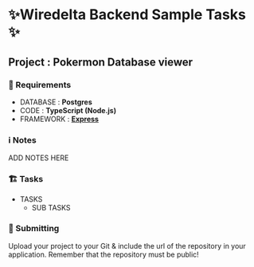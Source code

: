 # ✨Wiredelta Backend Sample Tasks ✨
## Project : Pokermon Database viewer

### 🚨 Requirements
- DATABASE : **Postgres**
- CODE : **TypeScript (Node.js)**
- FRAMEWORK : **[Express](https://www.npmjs.com/package/express)**

### ℹ️ Notes
ADD NOTES HERE

### 🏗️ Tasks
- TASKS
  - SUB TASKS
  
### 📨 Submitting
Upload your project to your Git & include the url of the repository in your application. Remember that the repository must be public!
